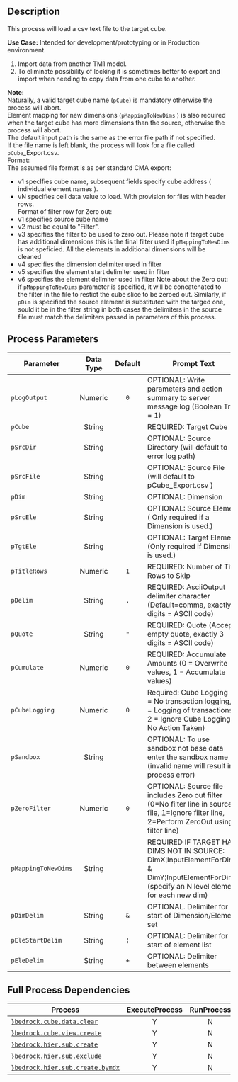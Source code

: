 ## Description
   
 This process will load a csv text file to the target cube.  
     
**Use Case:**    Intended for development/prototyping or in Production environment.  
1. Import data from another TM1 model.  
2. To eliminate possibility of locking it is sometimes better to export and import when needing to copy data from one cube to another.  
     
**Note:**     
 Naturally, a valid target cube name (`pCube`) is mandatory otherwise the process will abort.  
 Element mapping for new dimensions (`pMappingToNewDims` ) is also required when the target cube has more dimensions than the source, otherwise the process will abort.  
 The default input path is the same as the error file path if not specified.  
 If the file name is left blank, the process will look for a file called `pCube`_Export.csv.  
 Format:  
 The assumed file format is as per standard CMA export:  
 - v1 specIfies cube name, subsequent fields specify cube address ( individual element names ).  
 - vN specIfies cell data value to load. With provision for files with header rows.  
 Format of filter row for Zero out:  
 - v1 specifies source cube name  
 - v2 must be equal to "Filter".  
 - v3 specifies the filter to be used to zero out. Please note if target cube has additional dimensions this is the final filter used if `pMappingToNewDims` is not speficied. All the elements in additional dimensions will be cleaned  
 - v4 specifies the dimension delimiter used in filter  
 - v5 specifies the element start delimiter used in filter  
 - v6 specifies the element delimiter used in filter  Note about the Zero out:  
 if `pMappingToNewDims` parameter is specified, it will be concatenated to the filter in the file to restict the cube slice to be zeroed out. Similarly, if `pDim` is specified the source element is substituted with the targed one, sould it be in the filter string  in both cases the delimiters in the source file must match the delimiters passed in parameters of this process.  
## Process Parameters
  
|Parameter|Data Type|Default|Prompt Text|
  |---|:-:|:-:|---|
  |`pLogOutput`|Numeric|`0`|OPTIONAL: Write parameters and action summary to server message log (Boolean True = 1)|
  |`pCube`|String||REQUIRED: Target Cube|
  |`pSrcDir`|String||OPTIONAL: Source Directory (will default to error log path)|
  |`pSrcFile`|String||OPTIONAL: Source File (will default to pCube_Export.csv )|
  |`pDim`|String||OPTIONAL: Dimension|
  |`pSrcEle`|String||OPTIONAL: Source Element ( Only required if a Dimension is used.)|
  |`pTgtEle`|String||OPTIONAL: Target Element (Only required if Dimension is used.)|
  |`pTitleRows`|Numeric|`1`|REQUIRED: Number of Title Rows to Skip|
  |`pDelim`|String|`,`|REQUIRED: AsciiOutput delimiter character (Default=comma, exactly 3 digits = ASCII code)|
  |`pQuote`|String|`"`|REQUIRED: Quote (Accepts empty quote, exactly 3 digits = ASCII code)|
  |`pCumulate`|Numeric|`0`|REQUIRED: Accumulate Amounts (0 = Overwrite values, 1 = Accumulate values)|
  |`pCubeLogging`|Numeric|`0`|Required: Cube Logging (0 = No transaction logging, 1 = Logging of transactions, 2 = Ignore Cube Logging - No Action Taken)|
  |`pSandbox`|String||OPTIONAL: To use sandbox not base data enter the sandbox name (invalid name will result in process error)|
  |`pZeroFilter`|Numeric|`0`|OPTIONAL: Source file includes Zero out filter (0=No filter line in source file, 1=Ignore filter line, 2=Perform ZeroOut using filter line)|
  |`pMappingToNewDims`|String||REQUIRED IF TARGET HAS DIMS NOT IN SOURCE: DimX¦InputElementForDimX & DimY¦InputElementForDimY (specify an N level element for each new dim)|
  |`pDimDelim`|String|`&`|OPTIONAL. Delimiter for start of Dimension/Element set|
  |`pEleStartDelim`|String|`¦`|OPTIONAL: Delimiter for start of element list|
  |`pEleDelim`|String|`+`|OPTIONAL: Delimiter between elements|
  ## Full Process Dependencies
  
|Process|ExecuteProcess|RunProcess|
  |---|:-:|:-:|
  |[`}bedrock.cube.data.clear`](}bedrock.cube.data.clear)|Y|N|
  |[`}bedrock.cube.view.create`](}bedrock.cube.view.create)|Y|N|
  |[`}bedrock.hier.sub.create`](}bedrock.hier.sub.create)|Y|N|
  |[`}bedrock.hier.sub.exclude`](}bedrock.hier.sub.exclude)|Y|N|
  |[`}bedrock.hier.sub.create.bymdx`](}bedrock.hier.sub.create.bymdx)|Y|N|
  